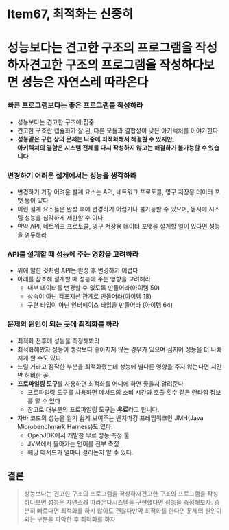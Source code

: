 # Item67, 최적화는 신중히

# 성능보다는 견고한 구조의 프로그램을 작성하자견고한 구조의 프로그램을 작성하다보면 성능은 자연스레 따라온다

### **빠른 프로그램보다는 좋은 프로그램를 작성하라**

- 성능보다는 견고한 구조에 집중  
- 견고한 구조란 캡슐화가 잘 된, 다른 모듈과 결합성이 낮은 아키텍처를 이야기한다  
- **성능같은 구현 상의 문제는 나중에 최적화해서 해결할 수 있지만,   
아키텍처의 결함은 시스템 전체를 다시 작성하지 않고는 해결하기 불가능할 수 있습니다**  

### **변경하기 어려운 설계에서는 성능을 생각하라**

- 변경하기 가장 어려운 설계 요소는 API, 네트워크 프로토콜, 영구 저장용 데이터 포맷 등이 있다
- 이런 설계 요소들은 완성 후에 변경하기 어렵거나 불가능할 수 있으며, 
동시에 시스템 성능을 심각하게 제한할 수 이다.
- 만약 API, 네트워크 프로토콜, 영구 저장용 데이터 포맷을 설계할 일이 있다면 성능을 염두해라

### **API를 설계할 때 성능에 주는 영향을 고려하라**

- 위에 말한 것처럼 API는 완성 후 변경하기 어렵다
- 아래를 참조해 설계할 때 성능에 주는 영향을 고려해라
    - 내부 데이터를 변경할 수 없도록 만들어라(아이템 50)
    - 상속이 아닌 컴포지션 관계로 만들어라(아이템 18)
    - 구현 타입이 아닌 인터페이스 타입을 만들어라 (아이템 64)
    

### **문제의 원인이 되는 곳에 최적화를 하라**

- 최적화 전후에 성능을 측정해봐라
- 최적화해봤자 성능이 생각보다 좋아지지 않는 경우가 있으며 
심지어 성능을 더 나빠지게 할 수도 있다.
- 느릴 거라고 짐작한 부분을 최적화했는데 성능에 별다른 영향을 주지 않는다면 
시간만 허비한 꼴.
- **프로파일링 도구**를 사용하면 최적화를 어디에 하면 좋을지 알려준다
    - 프로파일링 도구를 사용하면 메서드의 소비 시간과 호출 횟수 같은 런타임 정보를 알 수 있다
    - 참고로 대부분의 프로파일링 도구는 **유료**라고 합니다.
- 자바 코드의 성능을 알기 쉽게 보여주는 벤치마킹 프레임워크인 JMH(Java Microbenchmark Harness)도 있다.
    - OpenJDK에서 개발한 무료 성능 측정 툴
    - JVM에서 돌아가는 언어를 전부 측정
    - 해당 메서드가 얼마나 걸리는지 알 수 있다.
    

## 결론

> 성능보다는 견고한 구조의 프로그램을 작성하자견고한 구조의 프로그램을 작성하다보면 성능은 자연스레 따라온다시스템을 구현했다면 성능을 측정해보자. 
충분히 빠르다면 최적화를 하지 않아도 괜찮다만약 최적화를 한다면 문제의 원인이 되는 부분을 파악한 후 최적화를 하자
>

